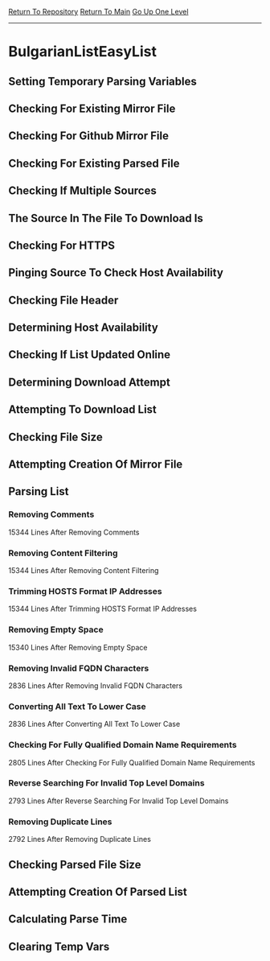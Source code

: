 [Return To Repository](https://github.com/deathbybandaid/piholeparser/)
[Return To Main](https://github.com/deathbybandaid/piholeparser/blob/master/RecentRunLogs/Mainlog.md)
[Go Up One Level](https://github.com/deathbybandaid/piholeparser/blob/master/RecentRunLogs/TopLevelScripts/30-Processing-External-Blacklists.md)
____________________________________
# BulgarianListEasyList
## Setting Temporary Parsing Variables
## Checking For Existing Mirror File
## Checking For Github Mirror File
## Checking For Existing Parsed File
## Checking If Multiple Sources
## The Source In The File To Download Is
## Checking For HTTPS
## Pinging Source To Check Host Availability
## Checking File Header
## Determining Host Availability
## Checking If List Updated Online
## Determining Download Attempt
## Attempting To Download List
## Checking File Size
## Attempting Creation Of Mirror File
## Parsing List
### Removing Comments
15344 Lines After Removing Comments
### Removing Content Filtering
15344 Lines After Removing Content Filtering
### Trimming HOSTS Format IP Addresses
15344 Lines After Trimming HOSTS Format IP Addresses
### Removing Empty Space
15340 Lines After Removing Empty Space
### Removing Invalid FQDN Characters
2836 Lines After Removing Invalid FQDN Characters
### Converting All Text To Lower Case
2836 Lines After Converting All Text To Lower Case
### Checking For Fully Qualified Domain Name Requirements
2805 Lines After Checking For Fully Qualified Domain Name Requirements
### Reverse Searching For Invalid Top Level Domains
2793 Lines After Reverse Searching For Invalid Top Level Domains
### Removing Duplicate Lines
2792 Lines After Removing Duplicate Lines
## Checking Parsed File Size
## Attempting Creation Of Parsed List
## Calculating Parse Time
## Clearing Temp Vars
